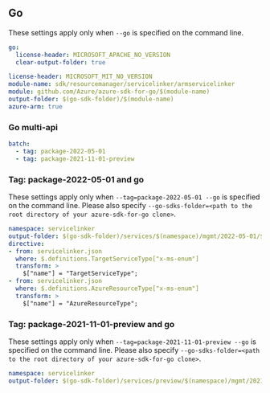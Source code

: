 ## Go

These settings apply only when `--go` is specified on the command line.

```yaml $(go) && !$(track2)
go:
  license-header: MICROSOFT_APACHE_NO_VERSION
  clear-output-folder: true
```

``` yaml $(go) && $(track2)
license-header: MICROSOFT_MIT_NO_VERSION
module-name: sdk/resourcemanager/servicelinker/armservicelinker
module: github.com/Azure/azure-sdk-for-go/$(module-name)
output-folder: $(go-sdk-folder)/$(module-name)
azure-arm: true
```

### Go multi-api

``` yaml $(go) && $(multiapi)
batch:
  - tag: package-2022-05-01
  - tag: package-2021-11-01-preview
```

### Tag: package-2022-05-01 and go

These settings apply only when `--tag=package-2022-05-01 --go` is specified on the command line.
Please also specify `--go-sdks-folder=<path to the root directory of your azure-sdk-for-go clone>`.

```yaml $(tag) == 'package-2022-05-01' && $(go)
namespace: servicelinker
output-folder: $(go-sdk-folder)/services/$(namespace)/mgmt/2022-05-01/$(namespace)
directive:
- from: servicelinker.json
  where: $.definitions.TargetServiceType["x-ms-enum"]
  transform: >
    $["name"] = "TargetServiceType";
- from: servicelinker.json
  where: $.definitions.AzureResourceType["x-ms-enum"]
  transform: >
    $["name"] = "AzureResourceType";
```

### Tag: package-2021-11-01-preview and go

These settings apply only when `--tag=package-2021-11-01-preview --go` is specified on the command line.
Please also specify `--go-sdks-folder=<path to the root directory of your azure-sdk-for-go clone>`.

```yaml $(tag) == 'package-2021-11-01-preview' && $(go)
namespace: servicelinker
output-folder: $(go-sdk-folder)/services/preview/$(namespace)/mgmt/2021-11-01-preview/$(namespace)
```
